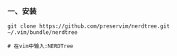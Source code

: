 

### 一、安装

```shell
git clone https://github.com/preservim/nerdtree.git ~/.vim/bundle/nerdtree

# 在vim中输入:NERDTree

```



